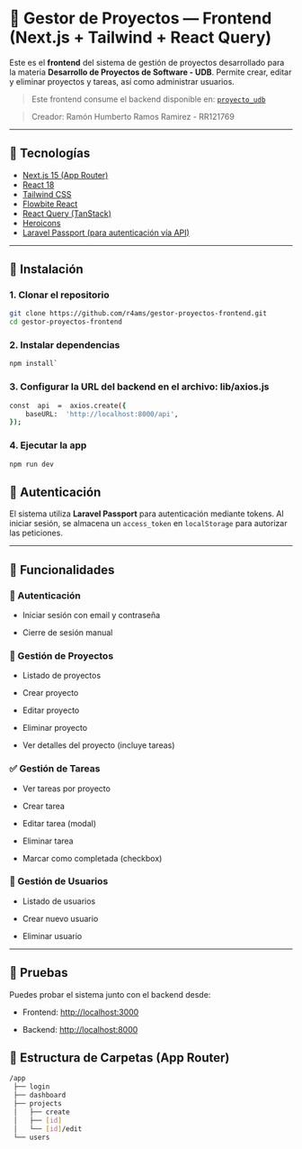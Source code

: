 # 🧠 Gestor de Proyectos — Frontend (Next.js + Tailwind + React Query)

Este es el **frontend** del sistema de gestión de proyectos desarrollado para la materia **Desarrollo de Proyectos de Software - UDB**. Permite crear, editar y eliminar proyectos y tareas, así como administrar usuarios.

> Este frontend consume el backend disponible en: [`proyecto_udb`](https://github.com/r4ams/proyecto_udb)

> Creador: Ramón Humberto Ramos Ramirez - RR121769

---

## 🚀 Tecnologías

- [Next.js 15 (App Router)](https://nextjs.org)
- [React 18](https://reactjs.org)
- [Tailwind CSS](https://tailwindcss.com)
- [Flowbite React](https://flowbite-react.com)
- [React Query (TanStack)](https://tanstack.com/query/v5)
- [Heroicons](https://heroicons.com)
- [Laravel Passport (para autenticación vía API)](https://laravel.com/docs/passport)

---

## 🔧 Instalación

### 1. Clonar el repositorio
```bash
git clone https://github.com/r4ams/gestor-proyectos-frontend.git
cd gestor-proyectos-frontend
```

### 2. Instalar dependencias

```bash
npm install`
```

### 3. Configurar la URL del backend en el archivo: lib/axios.js

```bash
const  api  =  axios.create({
	baseURL:  'http://localhost:8000/api',
});
```
### 4. Ejecutar la app
```bash
npm run dev
```

## 🔐 Autenticación

El sistema utiliza **Laravel Passport** para autenticación mediante tokens. Al iniciar sesión, se almacena un `access_token` en `localStorage` para autorizar las peticiones.

---
## 🧰 Funcionalidades

### 👥 Autenticación

-   Iniciar sesión con email y contraseña
    
-   Cierre de sesión manual
    

### 📂 Gestión de Proyectos

-   Listado de proyectos
    
-   Crear proyecto
    
-   Editar proyecto
    
-   Eliminar proyecto
    
-   Ver detalles del proyecto (incluye tareas)
    

### ✅ Gestión de Tareas

-   Ver tareas por proyecto
    
-   Crear tarea
    
-   Editar tarea (modal)
    
-   Eliminar tarea
    
-   Marcar como completada (checkbox)
    

### 👤 Gestión de Usuarios

-   Listado de usuarios
    
-   Crear nuevo usuario
    
-   Eliminar usuario

---

## 🧪 Pruebas

Puedes probar el sistema junto con el backend desde:

-   Frontend: [http://localhost:3000](http://localhost:3000)
    
-   Backend: [http://localhost:8000](http://localhost:8000)

## 📁 Estructura de Carpetas (App Router)

```bash
/app
 ├── login
 ├── dashboard
 ├── projects
 │   ├── create
 │   ├── [id]
 │   └── [id]/edit
 └── users
